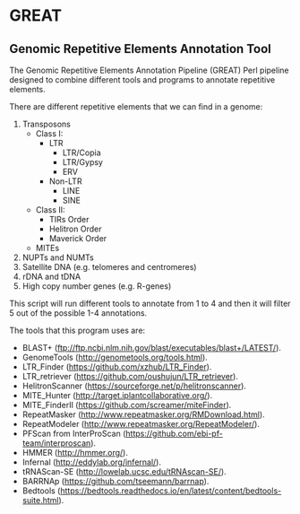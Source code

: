 # GREAT
Genomic Repetitive Elements Annotation Tool
---

The Genomic Repetitive Elements Annotation Pipeline (GREAT)
Perl pipeline designed to combine different tools and 
programs to annotate repetitive elements.

There are different repetitive elements that we can find
in a genome:

1. Transposons
   - Class I:
     - LTR
       - LTR/Copia
       - LTR/Gypsy
       - ERV
     - Non-LTR
       - LINE
       - SINE 
   - Class II:
     - TIRs Order
     - Helitron Order
     - Maverick Order
   - MITEs
2. NUPTs and NUMTs
3. Satellite DNA (e.g. telomeres and centromeres)
4. rDNA and tDNA
5. High copy number genes (e.g. R-genes)

This script will run different tools to annotate from 1 to 4
and then it will filter 5 out of the possible 1-4 annotations.

The tools that this program uses are:
 - BLAST+ (ftp://ftp.ncbi.nlm.nih.gov/blast/executables/blast+/LATEST/).
 - GenomeTools (http://genometools.org/tools.html).
 - LTR_Finder (https://github.com/xzhub/LTR_Finder).
 - LTR_retriever (https://github.com/oushujun/LTR_retriever).
 - HelitronScanner (https://sourceforge.net/p/helitronscanner).
 - MITE_Hunter (http://target.iplantcollaborative.org/).
 - MITE_FinderII (https://github.com/screamer/miteFinder).
 - RepeatMasker (http://www.repeatmasker.org/RMDownload.html).
 - RepeatModeler (http://www.repeatmasker.org/RepeatModeler/).
 - PFScan from InterProScan (https://github.com/ebi-pf-team/interproscan).
 - HMMER (http://hmmer.org/).
 - Infernal (http://eddylab.org/infernal/).
 - tRNAScan-SE (http://lowelab.ucsc.edu/tRNAscan-SE/).
 - BARRNAp (https://github.com/tseemann/barrnap).
 - Bedtools (https://bedtools.readthedocs.io/en/latest/content/bedtools-suite.html).


